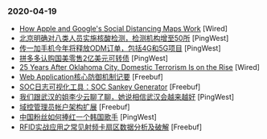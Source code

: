 ### 2020-04-19

* [How Apple and Google's Social Distancing Maps Work](https://www.wired.com/story/apple-google-social-distancing-maps-privacy) [Wired]
* [北京明确对八类人员实施核酸检测，检测机构增至50所](https://www.pingwest.com/w/208727) [PingWest]
* [传一加手机今年将释放ODM订单，包括4G和5G项目](https://www.pingwest.com/w/208726) [PingWest]
* [拼多多认购国美零售2亿美元可转债](https://www.pingwest.com/w/208725) [PingWest]
* [25 Years After Oklahoma City, Domestic Terrorism Is on the Rise](https://www.wired.com/story/oklahoma-city-bombing-christopher-wray) [Wired]
* [Web Application核心防御机制记要](https://www.freebuf.com/articles/web/232186.html) [Freebuf]
* [SOC日志可视化工具：SOC Sankey Generator](https://www.freebuf.com/sectool/231106.html) [Freebuf]
* [我们跟武汉的姐李少云聊了聊，她说相信武汉会越来越好](https://www.pingwest.com/a/208722) [PingWest]
* [域控管理员帐户架构扩展](https://www.freebuf.com/articles/es/230271.html) [Freebuf]
* [中国粉丝如何捧红一个韩国歌手](https://www.pingwest.com/a/207499) [PingWest]
* [RFID实战应用之常见射频卡扇区数据分析及破解](https://www.freebuf.com/articles/terminal/231555.html) [Freebuf]
